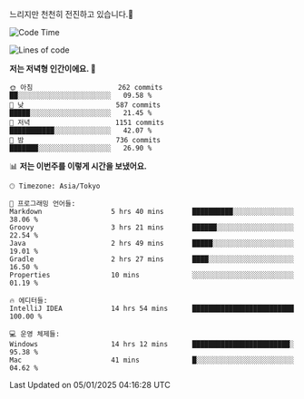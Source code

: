 느리지만 천천히 전진하고 있습니다.🐢

<!--START_SECTION:waka-->
![Code Time](http://img.shields.io/badge/Code%20Time-1%2C505%20hrs%2038%20mins-blue)

![Lines of code](https://img.shields.io/badge/%EC%A0%80%EB%8A%94%20%EC%97%AC%ED%83%9C%EA%B9%8C%EC%A7%80%20-919.0%20thousand%20%EC%A4%84%EC%9D%98%20%EC%BD%94%EB%93%9C%EB%A5%BC%20%EC%9E%91%EC%84%B1%ED%96%88%EC%96%B4%EC%9A%94.-blue)

**저는 저녁형 인간이에요. 🦉** 

```text
🌞 아침                     262 commits         ██░░░░░░░░░░░░░░░░░░░░░░░   09.58 % 
🌆 낮　                     587 commits         █████░░░░░░░░░░░░░░░░░░░░   21.45 % 
🌃 저녁                     1151 commits        ███████████░░░░░░░░░░░░░░   42.07 % 
🌙 밤　                     736 commits         ███████░░░░░░░░░░░░░░░░░░   26.90 % 
```


📊 **저는 이번주를 이렇게 시간을 보냈어요.** 

```text
🕑︎ Timezone: Asia/Tokyo

💬 프로그래밍 언어들: 
Markdown                 5 hrs 40 mins       ██████████░░░░░░░░░░░░░░░   38.06 % 
Groovy                   3 hrs 21 mins       ██████░░░░░░░░░░░░░░░░░░░   22.54 % 
Java                     2 hrs 49 mins       █████░░░░░░░░░░░░░░░░░░░░   19.01 % 
Gradle                   2 hrs 27 mins       ████░░░░░░░░░░░░░░░░░░░░░   16.50 % 
Properties               10 mins             ░░░░░░░░░░░░░░░░░░░░░░░░░   01.19 % 

🔥 에디터들: 
IntelliJ IDEA            14 hrs 54 mins      █████████████████████████   100.00 % 

💻 운영 체제들: 
Windows                  14 hrs 12 mins      ████████████████████████░   95.38 % 
Mac                      41 mins             █░░░░░░░░░░░░░░░░░░░░░░░░   04.62 % 
```


 Last Updated on 05/01/2025 04:16:28 UTC
<!--END_SECTION:waka-->
